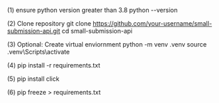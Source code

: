 (1) ensure python version greater than 3.8
python --version

(2) Clone repository
git clone https://github.com/your-username/small-submission-api.git
cd small-submission-api

(3) Optional: Create virtual enviornment
python -m venv .venv
source .venv\Scripts\activate

(4) pip install -r requirements.txt

(5) pip install click

(6) pip freeze > requirements.txt